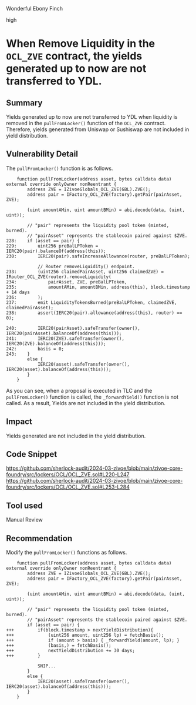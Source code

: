 Wonderful Ebony Finch

high

# When Remove Liquidity in the `OCL_ZVE` contract, the yields generated up to now are not transferred to YDL.

## Summary
Yields generated up to now are not transferred to YDL when liquidity is removed in the `pullFromLocker()` function of the `OCL_ZVE` contract.
Therefore, yields generated from Uniswap or Sushiswap are not included in yield distribution.
## Vulnerability Detail
The `pullFromLocker()` function is as follows.
```solidity
    function pullFromLocker(address asset, bytes calldata data) external override onlyOwner nonReentrant {
        address ZVE = IZivoeGlobals_OCL_ZVE(GBL).ZVE();
        address pair = IFactory_OCL_ZVE(factory).getPair(pairAsset, ZVE);
        
        (uint amountAMin, uint amountBMin) = abi.decode(data, (uint, uint));

        // "pair" represents the liquidity pool token (minted, burned).
        // "pairAsset" represents the stablecoin paired against $ZVE.
228:    if (asset == pair) {
229:        uint256 preBalLPToken = IERC20(pair).balanceOf(address(this));
230:        IERC20(pair).safeIncreaseAllowance(router, preBalLPToken);

            // Router removeLiquidity() endpoint.
233:        (uint256 claimedPairAsset, uint256 claimedZVE) = IRouter_OCL_ZVE(router).removeLiquidity(
234:            pairAsset, ZVE, preBalLPToken, 
235:            amountAMin, amountBMin, address(this), block.timestamp + 14 days
236:        );
237:        emit LiquidityTokensBurned(preBalLPToken, claimedZVE, claimedPairAsset);
238:        assert(IERC20(pair).allowance(address(this), router) == 0);

240:        IERC20(pairAsset).safeTransfer(owner(), IERC20(pairAsset).balanceOf(address(this)));
241:        IERC20(ZVE).safeTransfer(owner(), IERC20(ZVE).balanceOf(address(this)));
242:        basis = 0;
243:    }
        else {
            IERC20(asset).safeTransfer(owner(), IERC20(asset).balanceOf(address(this)));
        }
    }
```
As you can see, when a proposal is executed in TLC and the `pullFromLocker()` function is called, the `_forwardYield()` function is not called.
As a result, Yields are not included in the yield distribution.
## Impact
Yields generated are not included in the yield distribution.
## Code Snippet
https://github.com/sherlock-audit/2024-03-zivoe/blob/main/zivoe-core-foundry/src/lockers/OCL/OCL_ZVE.sol#L220-L247
https://github.com/sherlock-audit/2024-03-zivoe/blob/main/zivoe-core-foundry/src/lockers/OCL/OCL_ZVE.sol#L253-L284
## Tool used

Manual Review

## Recommendation
Modify the `pullFromLocker()` functions as follows.
```solidity
    function pullFromLocker(address asset, bytes calldata data) external override onlyOwner nonReentrant {
        address ZVE = IZivoeGlobals_OCL_ZVE(GBL).ZVE();
        address pair = IFactory_OCL_ZVE(factory).getPair(pairAsset, ZVE);
        
        (uint amountAMin, uint amountBMin) = abi.decode(data, (uint, uint));

        // "pair" represents the liquidity pool token (minted, burned).
        // "pairAsset" represents the stablecoin paired against $ZVE.
        if (asset == pair) {
+++         if(block.timestamp > nextYieldDistribution){
+++             (uint256 amount, uint256 lp) = fetchBasis();
+++             if (amount > basis) { _forwardYield(amount, lp); }
+++             (basis,) = fetchBasis();
+++             nextYieldDistribution += 30 days;
+++         }

            SNIP...
        }
        else {
            IERC20(asset).safeTransfer(owner(), IERC20(asset).balanceOf(address(this)));
        }
    }
```
